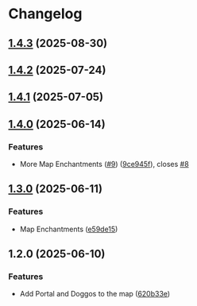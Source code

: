 # Changelog


## [1.4.3](https://github.com/Bread-Ch4n/FRM-s-WebUI-Source/compare/v1.4.2...v1.4.3) (2025-08-30)

## [1.4.2](https://github.com/Bread-Ch4n/FRM-s-WebUI-Source/compare/v1.4.1...v1.4.2) (2025-07-24)

## [1.4.1](https://github.com/Bread-Ch4n/FRM-s-WebUI-Source/compare/v1.4.0...v1.4.1) (2025-07-05)

## [1.4.0](https://github.com/Bread-Ch4n/FRM-s-WebUI-Source/compare/v1.2.0...v1.4.0) (2025-06-14)


### Features

* More Map Enchantments ([#9](https://github.com/Bread-Ch4n/FRM-s-WebUI-Source/issues/9)) ([9ce945f](https://github.com/Bread-Ch4n/FRM-s-WebUI-Source/commit/9ce945f16a43b9453eee9929db98c85f01c7e785)), closes [#8](https://github.com/Bread-Ch4n/FRM-s-WebUI-Source/issues/8)

## [1.3.0](https://github.com/Bread-Ch4n/FRM-s-WebUI-Source/compare/v1.2.0...v1.3.0) (2025-06-11)


### Features

* Map Enchantments ([e59de15](https://github.com/Bread-Ch4n/FRM-s-WebUI-Source/commit/e59de152500521a88643effddd88a54194cb47fb))

## 1.2.0 (2025-06-10)


### Features

* Add Portal and Doggos to the map ([620b33e](https://github.com/Bread-Ch4n/FRM-s-WebUI-Source/commit/620b33e78a7cfb9dcc136810ed11d36a5ff44976))
